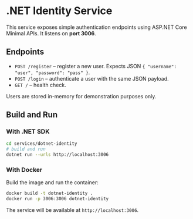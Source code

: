 # .NET Identity Service

This service exposes simple authentication endpoints using ASP.NET Core Minimal APIs. It listens on **port 3006**.

## Endpoints

- `POST /register` – register a new user. Expects JSON `{ "username": "user", "password": "pass" }`.
- `POST /login` – authenticate a user with the same JSON payload.
- `GET /` – health check.

Users are stored in-memory for demonstration purposes only.

## Build and Run

### With .NET SDK

```bash
cd services/dotnet-identity
# build and run
dotnet run --urls http://localhost:3006
```

### With Docker

Build the image and run the container:

```bash
docker build -t dotnet-identity .
docker run -p 3006:3006 dotnet-identity
```

The service will be available at `http://localhost:3006`.

